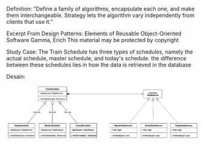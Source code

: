 Definition:
“Define a family of algorithms, encapsulate each one, and make them interchangeable. Strategy lets the algorithm vary 
independently from clients that use it.”

Excerpt From
Design Patterns: Elements of Reusable Object-Oriented Software
Gamma, Erich
This material may be protected by copyright

Study Case:
The Train Schedule has three types of schedules, namely the actual schedule, master schedule, and today's schedule. 
the difference between these schedules lies in how the data is retrieved in the database

Desain:

![img.png](img.png)
